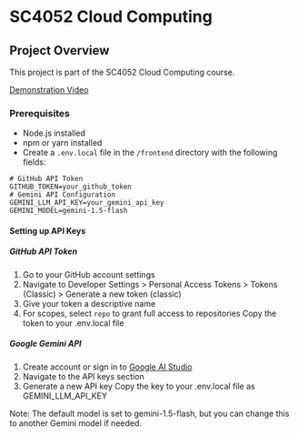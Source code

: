 # SC4052 Cloud Computing

## Project Overview

This project is part of the SC4052 Cloud Computing course.

[Demonstration Video](https://www.youtube.com/watch?v=jk0nyHW25kw&ab_channel=Alex)

### Prerequisites

- Node.js installed
- npm or yarn installed
- Create a `.env.local` file in the `/frontend` directory with the following fields:

```env
# GitHub API Token 
GITHUB_TOKEN=your_github_token
# Gemini API Configuration
GEMINI_LLM_API_KEY=your_gemini_api_key
GEMINI_MODEL=gemini-1.5-flash
```

#### Setting up API Keys
##### GitHub API Token
1. Go to your GitHub account settings
2. Navigate to Developer Settings > Personal Access Tokens > Tokens (Classic) > Generate a new token (classic)
4. Give your token a descriptive name
5. For scopes, select `repo` to grant full access to repositories
Copy the token to your .env.local file

##### Google Gemini API
1. Create account or sign in to [Google AI Studio](https://aistudio.google.com/welcome)
2. Navigate to the API keys section
3. Generate a new API key
Copy the key to your .env.local file as GEMINI_LLM_API_KEY

Note: The default model is set to gemini-1.5-flash, but you can change this to another Gemini model if needed.
